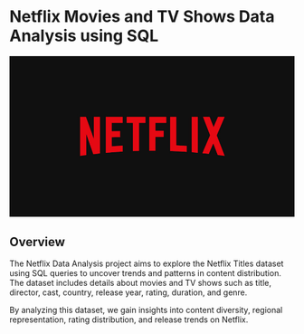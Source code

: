# Netflix Movies and TV Shows Data Analysis using SQL

![Netflix Logo](https://github.com/konetipavankalyan626/netflix_sql_project/blob/main/netflix.jpg)

## Overview
The Netflix Data Analysis project aims to explore the Netflix Titles dataset using SQL queries to uncover trends and patterns in content distribution. The dataset includes details about movies and TV shows such as title, director, cast, country, release year, rating, duration, and genre.

By analyzing this dataset, we gain insights into content diversity, regional representation, rating distribution, and release trends on Netflix.
  
